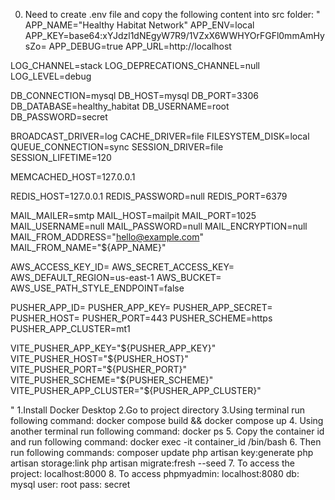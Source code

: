 0. Need to create .env file and copy the following content into src folder:
"
  APP_NAME="Healthy Habitat Network"
APP_ENV=local
APP_KEY=base64:xYJdzl1dNEgyW7R9/1VZxX6WWHYOrFGFl0mmAmHysZo=
APP_DEBUG=true
APP_URL=http://localhost

LOG_CHANNEL=stack
LOG_DEPRECATIONS_CHANNEL=null
LOG_LEVEL=debug

DB_CONNECTION=mysql
DB_HOST=mysql
DB_PORT=3306
DB_DATABASE=healthy_habitat
DB_USERNAME=root
DB_PASSWORD=secret

BROADCAST_DRIVER=log
CACHE_DRIVER=file
FILESYSTEM_DISK=local
QUEUE_CONNECTION=sync
SESSION_DRIVER=file
SESSION_LIFETIME=120

MEMCACHED_HOST=127.0.0.1

REDIS_HOST=127.0.0.1
REDIS_PASSWORD=null
REDIS_PORT=6379

MAIL_MAILER=smtp
MAIL_HOST=mailpit
MAIL_PORT=1025
MAIL_USERNAME=null
MAIL_PASSWORD=null
MAIL_ENCRYPTION=null
MAIL_FROM_ADDRESS="hello@example.com"
MAIL_FROM_NAME="${APP_NAME}"


AWS_ACCESS_KEY_ID=
AWS_SECRET_ACCESS_KEY=
AWS_DEFAULT_REGION=us-east-1
AWS_BUCKET=
AWS_USE_PATH_STYLE_ENDPOINT=false

PUSHER_APP_ID=
PUSHER_APP_KEY=
PUSHER_APP_SECRET=
PUSHER_HOST=
PUSHER_PORT=443
PUSHER_SCHEME=https
PUSHER_APP_CLUSTER=mt1

VITE_PUSHER_APP_KEY="${PUSHER_APP_KEY}"
VITE_PUSHER_HOST="${PUSHER_HOST}"
VITE_PUSHER_PORT="${PUSHER_PORT}"
VITE_PUSHER_SCHEME="${PUSHER_SCHEME}"
VITE_PUSHER_APP_CLUSTER="${PUSHER_APP_CLUSTER}"

"
1.Install Docker Desktop
2.Go to project directory
3.Using terminal run following command:
  docker compose build && docker compose up
4. Using another terminal run following command:
   docker ps
5. Copy the container id and run following command:
    docker exec -it container_id /bin/bash
6. Then run following commands:
    composer update
    php artisan key:generate
    php artisan storage:link
    php artisan migrate:fresh --seed
7. To access the project: localhost:8000
8. To access phpmyadmin: localhost:8080
  db: mysql
  user: root
  pass: secret
